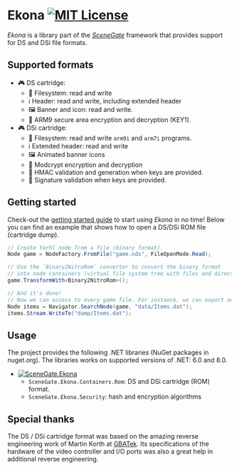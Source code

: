 # Ekona [![MIT License](https://img.shields.io/badge/license-MIT-blue.svg?style=flat)](https://choosealicense.com/licenses/mit/)

_Ekona_ is a library part of the [_SceneGate_](https://github.com/SceneGate)
framework that provides support for DS and DSi file formats.

## Supported formats

- :video_game: DS cartridge:
  - :file_folder: Filesystem: read and write
  - :information_source: Header: read and write, including extended header
  - :framed_picture: Banner and icon: read and write.
  - :closed_lock_with_key: ARM9 secure area encryption and decryption (KEY1).
- :video_game: DSi cartridge:
  - :file_folder: Filesystem: read and write `arm9i` and `arm7i` programs.
  - :information_source: Extended header: read and write
  - :framed_picture: Animated banner icons
  - :closed_lock_with_key: Modcrypt encryption and decryption
  - :lock_with_ink_pen: HMAC validation and generation when keys are provided.
  - :lock_with_ink_pen: Signature validation when keys are provided.

## Getting started

Check-out the
[getting started guide](https://scenegate.github.io/Ekona/docs/dev/tutorial.html)
to start using _Ekona_ in no time! Below you can find an example that shows how
to open a DS/DSi ROM file (cartridge dump).

```csharp
// Create Yarhl node from a file (binary format).
Node game = NodeFactory.FromFile("game.nds", FileOpenMode.Read);

// Use the `Binary2NitroRom` converter to convert the binary format
// into node containers (virtual file system tree with files and directories).
game.TransformWith<Binary2NitroRom>();

// And it's done!
// Now we can access to every game file. For instance, we can export one file
Node items = Navigator.SearchNode(game, "data/Items.dat");
items.Stream.WriteTo("dump/Items.dat");
```

## Usage

The project provides the following .NET libraries (NuGet packages in nuget.org).
The libraries works on supported versions of .NET: 6.0 and 8.0.

- [![SceneGate.Ekona](https://img.shields.io/nuget/v/SceneGate.Ekona?label=SceneGate.Ekona&logo=nuget)](https://www.nuget.org/packages/SceneGate.Ekona)
  - `SceneGate.Ekona.Containers.Rom`: DS and DSi cartridge (ROM) format.
  - `SceneGate.Ekona.Security`: hash and encryption algorithms

## Special thanks

The DS / DSi cartridge format was based on the amazing reverse engineering work
of Martin Korth at [GBATek](https://problemkaputt.de/gbatek.htm). Its
specifications of the hardware of the video controller and I/O ports was also a
great help in additional reverse engineering.
